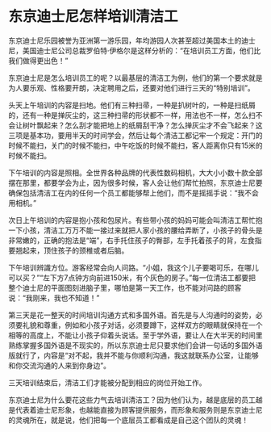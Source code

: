 # 东京迪士尼怎样培训清洁工

东京迪士尼乐园被誉为亚洲第一游乐园，年均游园人次甚至超过美国本土的迪士尼，美国迪士尼公司总裁罗伯特·伊格尔是这样分析的：“在培训员工方面，他们比我们做得更出色！” 

东京迪士尼是怎么培训员工的呢？以最基层的清洁工为例，他们的第一个要求就是为人要乐观、性格要开朗，决定聘用之后，还要对他们进行三天的“特别培训”。 

头天上午培训的内容是扫地。他们有三种扫帚，一种是扒树叶的，一种是扫纸屑的，还有一种是掸灰尘的，这三种扫帚的形状都不一样，用法也不一样，怎么扫不会让树叶飘起来？怎么刮才能把地上的纸屑刮干净？怎么掸灰尘才不会飞起来？这三项是基本功，要用半天的时间学会，然后让每个清洁工都记牢一个规定：开门的时候不能扫，关门的时候不能扫，中午吃饭的时候不能扫，客人距离你只有15米的时候不能扫。 

下午培训的内容是照相。全世界各种品牌的代表性数码相机，大大小小数十款全部摆在那里，都要学会为止，因为很多时候，客人会让他们帮忙拍照，东京迪士尼要确保包括清洁工在内的任何一个员工都能够帮上他们，而不是摇摇手说：“我不会用相机。” 

次日上午培训的内容是抱小孩和包尿片。有些带小孩的妈妈可能会叫清洁工帮忙抱一下小孩，清洁工万万不能一接过来就把人家小孩的腰给弄断了，小孩子的骨头是非常嫩的，正确的抱法是“端”，右手托住孩子的臀部，左手托着孩子的背，左食指要翘起来，顶住孩子的颈椎或者后脑。 

下午培训辨識方位。游客经常会向人问路。“小姐，我这个儿子要喝可乐，在哪儿可以买？”“左下方7点钟方向前进150米，有个灰色的房子。”每一位清洁工都要把整个迪士尼的平面图刻进脑子里，哪怕是第一天工作，也不能对问路的顾客说：“我刚来，我也不知道！” 

第三天是花一整天的时间培训沟通方式和多国外语。首先是与人沟通时的姿势，必须要礼貌和尊重，例如和小孩子对话，必须要蹲下，这样双方的眼睛就保持在一个相等的高度上，不能让小孩子仰着头说话。至于学外语，要让人在大半天的时间里熟练掌握多国外语是不现实的，所以东京迪士尼只要求他们会讲一句话的多国外语版就行了，内容是“对不起，我并不能与你顺利沟通，我这就联系办公室，让能够和你交流沟通的人来到你身边”。 

三天培训结束后，清洁工们才能被分配到相应的岗位开始工作。 

东京迪士尼为什么要花这些力气去培训清洁工？因为他们认为，越是底层的员工越是代表着迪士尼形象，也越能直接为顾客提供服务，而形象和服务则是东京迪士尼的灵魂所在，就是说，他们把每一个底层员工都看成是自己这个团队的灵魂！